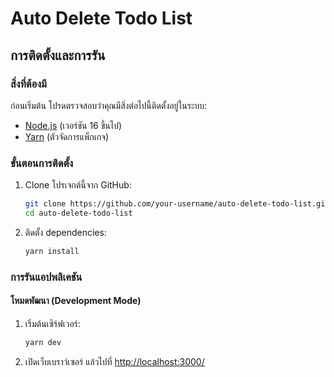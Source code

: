 # Auto Delete Todo List
## การติดตั้งและการรัน

### สิ่งที่ต้องมี
ก่อนเริ่มต้น โปรดตรวจสอบว่าคุณมีสิ่งต่อไปนี้ติดตั้งอยู่ในระบบ:
- [Node.js](https://nodejs.org/) (เวอร์ชัน 16 ขึ้นไป)
- [Yarn](https://yarnpkg.com/) (ตัวจัดการแพ็กเกจ)

### ขั้นตอนการติดตั้ง
1. Clone โปรเจกต์นี้จาก GitHub:
   ```bash
   git clone https://github.com/your-username/auto-delete-todo-list.git
   cd auto-delete-todo-list
   ```

2. ติดตั้ง dependencies:
   ```bash
   yarn install
   ```

### การรันแอปพลิเคชัน

#### โหมดพัฒนา (Development Mode)
1. เริ่มต้นเซิร์ฟเวอร์:
   ```bash
   yarn dev
   ```

2. เปิดเว็บเบราว์เซอร์ แล้วไปที่ [http://localhost:3000/](http://localhost:3000/)
